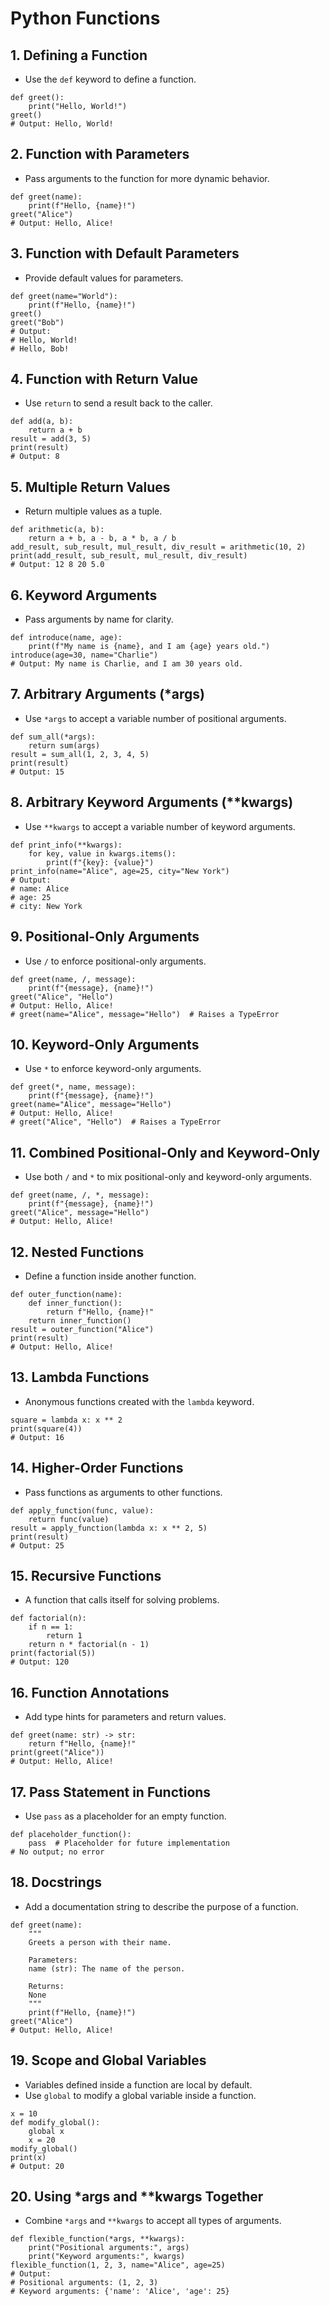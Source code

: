# Python Functions

## 1. Defining a Function
 - Use the `def` keyword to define a function.
```
def greet():
    print("Hello, World!")
greet()
# Output: Hello, World!
```
## 2. Function with Parameters
 - Pass arguments to the function for more dynamic behavior.
```
def greet(name):
    print(f"Hello, {name}!")
greet("Alice")
# Output: Hello, Alice!
```
## 3. Function with Default Parameters
 - Provide default values for parameters.
```
def greet(name="World"):
    print(f"Hello, {name}!")
greet()
greet("Bob")
# Output:
# Hello, World!
# Hello, Bob!
```
## 4. Function with Return Value
 - Use `return` to send a result back to the caller.
```
def add(a, b):
    return a + b
result = add(3, 5)
print(result)
# Output: 8
```
## 5. Multiple Return Values
 - Return multiple values as a tuple.
```
def arithmetic(a, b):
    return a + b, a - b, a * b, a / b
add_result, sub_result, mul_result, div_result = arithmetic(10, 2)
print(add_result, sub_result, mul_result, div_result)
# Output: 12 8 20 5.0
```
## 6. Keyword Arguments
 - Pass arguments by name for clarity.
```
def introduce(name, age):
    print(f"My name is {name}, and I am {age} years old.")
introduce(age=30, name="Charlie")
# Output: My name is Charlie, and I am 30 years old.
```
## 7. Arbitrary Arguments (*args)
 - Use `*args` to accept a variable number of positional arguments.
```
def sum_all(*args):
    return sum(args)
result = sum_all(1, 2, 3, 4, 5)
print(result)
# Output: 15
```
## 8. Arbitrary Keyword Arguments (**kwargs)
 - Use `**kwargs` to accept a variable number of keyword arguments.
```
def print_info(**kwargs):
    for key, value in kwargs.items():
        print(f"{key}: {value}")
print_info(name="Alice", age=25, city="New York")
# Output:
# name: Alice
# age: 25
# city: New York
```
## 9. Positional-Only Arguments
 - Use `/` to enforce positional-only arguments.
```
def greet(name, /, message):
    print(f"{message}, {name}!")
greet("Alice", "Hello")
# Output: Hello, Alice!
# greet(name="Alice", message="Hello")  # Raises a TypeError
```
## 10. Keyword-Only Arguments
 - Use `*` to enforce keyword-only arguments.
```
def greet(*, name, message):
    print(f"{message}, {name}!")
greet(name="Alice", message="Hello")
# Output: Hello, Alice!
# greet("Alice", "Hello")  # Raises a TypeError
```
## 11. Combined Positional-Only and Keyword-Only
 - Use both `/` and `*` to mix positional-only and keyword-only arguments.
```
def greet(name, /, *, message):
    print(f"{message}, {name}!")
greet("Alice", message="Hello")
# Output: Hello, Alice!
```
## 12. Nested Functions
 - Define a function inside another function.
```
def outer_function(name):
    def inner_function():
        return f"Hello, {name}!"
    return inner_function()
result = outer_function("Alice")
print(result)
# Output: Hello, Alice!
```
## 13. Lambda Functions
 - Anonymous functions created with the `lambda` keyword.
```
square = lambda x: x ** 2
print(square(4))
# Output: 16
```
## 14. Higher-Order Functions
 - Pass functions as arguments to other functions.
```
def apply_function(func, value):
    return func(value)
result = apply_function(lambda x: x ** 2, 5)
print(result)
# Output: 25
```
## 15. Recursive Functions
 - A function that calls itself for solving problems.
```
def factorial(n):
    if n == 1:
        return 1
    return n * factorial(n - 1)
print(factorial(5))
# Output: 120
```
## 16. Function Annotations
 - Add type hints for parameters and return values.
```
def greet(name: str) -> str:
    return f"Hello, {name}!"
print(greet("Alice"))
# Output: Hello, Alice!
```
## 17. Pass Statement in Functions
 - Use `pass` as a placeholder for an empty function.
```
def placeholder_function():
    pass  # Placeholder for future implementation
# No output; no error
```
## 18. Docstrings
 - Add a documentation string to describe the purpose of a function.
```
def greet(name):
    """
    Greets a person with their name.
    
    Parameters:
    name (str): The name of the person.
    
    Returns:
    None
    """
    print(f"Hello, {name}!")
greet("Alice")
# Output: Hello, Alice!
```
## 19. Scope and Global Variables
 - Variables defined inside a function are local by default.
 - Use `global` to modify a global variable inside a function.
```
x = 10
def modify_global():
    global x
    x = 20
modify_global()
print(x)
# Output: 20
```
## 20. Using *args and **kwargs Together
 - Combine `*args` and `**kwargs` to accept all types of arguments.
```
def flexible_function(*args, **kwargs):
    print("Positional arguments:", args)
    print("Keyword arguments:", kwargs)
flexible_function(1, 2, 3, name="Alice", age=25)
# Output:
# Positional arguments: (1, 2, 3)
# Keyword arguments: {'name': 'Alice', 'age': 25}
```
